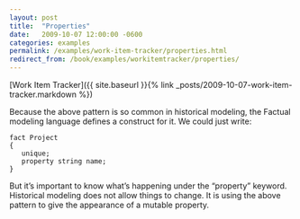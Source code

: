 ```yaml
---
layout: post
title:  "Properties"
date:   2009-10-07 12:00:00 -0600
categories: examples
permalink: /examples/work-item-tracker/properties.html
redirect_from: /book/examples/workitemtracker/properties/
---
```


[Work Item Tracker]({{ site.baseurl }}{% link _posts/2009-10-07-work-item-tracker.markdown %})

Because the above pattern is so common in historical modeling, the Factual modeling language defines a construct for it. We could just write:

```
fact Project
{
   unique;
   property string name;
}
```

But it’s important to know what’s happening under the “property” keyword. Historical modeling does not allow things to change. It is using the above pattern to give the appearance of a mutable property.